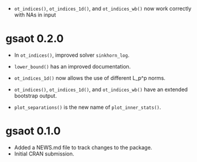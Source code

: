 * `ot_indices()`, `ot_indices_1d()`, and `ot_indices_wb()` now work correctly with NAs in input

# gsaot 0.2.0

* In `ot_indices()`, improved solver `sinkhorn_log`.

* `lower_bound()` has an improved documentation.

* `ot_indices_1d()` now allows the use of different L_p^p norms.

* `ot_indices()`, `ot_indices_1d()`, and `ot_indices_wb()` have an extended bootstrap output.

* `plot_separations()` is the new name of `plot_inner_stats()`.

# gsaot 0.1.0

* Added a NEWS.md file to track changes to the package.
* Initial CRAN submission.
